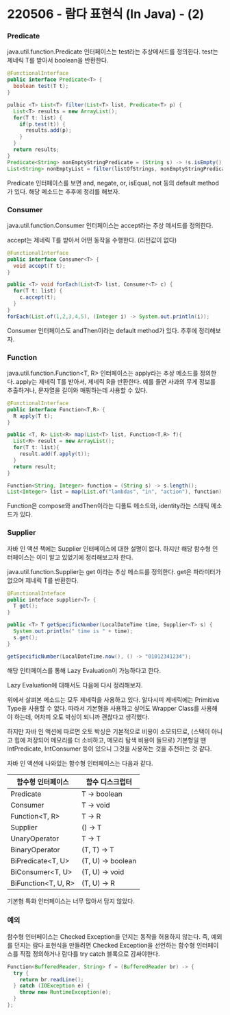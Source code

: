 # 220506 - 람다 표현식 (In Java) - (2)

### Predicate

java.util.function.Predicate<T> 인터페이스는 test라는 추상메서드를 정의한다.
test는 제네릭 T를 받아서 boolean을 반환한다.



```java
@FunctionalInterface
public interface Predicate<T> {
  boolean test(T t);
}

pulbic <T> List<T> filter(List<T> list, Predicate<T> p) {
  List<T> results = new ArrayList();
  for(T t: list) {
    if(p.test(t)) {
      results.add(p);
    }
  }
  return results;
}
Predicate<String> nonEmptyStringPredicate = (String s) -> !s.isEmpty();
List<String> nonEmptyList = filter(listOfStrings, nonEmptyStringPredicate);
```



Predicate 인터페이스를 보면 and, negate, or, isEqual, not 등의 default method가 있다.
해당 메소드는 추후에 정리를 해보자.



### Consumer

java.util.function.Consumer<T> 인터페이스는 accept라는 추상 메서드를 정의한다.

accept는 제네릭 T를 받아서 어떤 동작을 수행한다. (리턴값이 없다)

```java
@FunctionalInterface
public interface Consumer<T> {
  void accept(T t);
}

public <T> void forEach(List<T> list, Consumer<T> c) {
  for(T t: list) {
    c.accept(t);
  }
}
forEach(List.of(1,2,3,4,5), (Integer i) -> System.out.println(i));
```

Consumer 인터페이스도 andThen이라는 default method가 있다.
추후에 정리해보자.



### Function

java.util.function.Function<T, R> 인터페이스는 apply라는 추상 메소드를 정의한다.
apply는 제네릭 T를 받아서, 제네릭 R을 반환한다.
예를 들면 사과의 무게 정보를 추출하거나, 문자열을 길이와 매핑하는데 사용할 수 있다.

```java
@FunctionalInterface
public interface Function<T,R> {
  R apply(T t);
}

public <T, R> List<R> map(List<T> list, Function<T,R> f){
  List<R> result = new ArrayList();
  for(T t: list){
    result.add(f.apply(t));
  }
  return result;
}

Function<String, Integer> function = (String s) -> s.length();
List<Integer> list = map(List.of("lambdas", "in", "action"), function);
```

Function은 compose와 andThen이라는 디폴트 메소드와, identity라는 스태틱 메소드가 있다.



### Supplier

자바 인 액션 책에는 Supplier 인터페이스에 대한 설명이 없다.
하지만 해당 함수형 인터페이스는 이미 알고 있었기에 정리해보고자 한다.

java.util.function.Supplier<T>는 get 이라는 추상 메소드를 정의한다.
get은 파라미터가 없으며 제네릭 T를 반환한다.

```java
@FunctionalInteface
public inteface supplier<T> {
  T get();
}

public <T> T getSpecificNumber(LocalDateTime time, Supplier<T> s) {
  System.out.println(" time is " + time);
  s.get();
}

getSpecificNumber(LocalDateTime.now(), () -> "01012341234");
```



해당 인터페이스를 통해 Lazy Evaluation이 가능하다고 한다.

Lazy Evaluation에 대해서도 다음에 다시 정리해보자.



위에서 살펴본 메소드는 모두 제네릭을 사용하고 있다.
알다시피 제네릭에는 Primitive Type을 사용할 수 없다.
따라서 기본형을 사용하고 싶어도 Wrapper Class를 사용해야 하는데, 어차피 오토 박싱이 되니까 괜찮다고 생각했다.

하지만 자바 인 액션에 따르면 오토 박싱은 기본적으로 비용이 소모되므로,
(스택이 아니고 힙에 저장되어 메모리를 더 소비하고, 메모리 탐색 비용이 들므로)
기본형일 땐 IntPredicate, IntConsumer 등이 있으니 그것을 사용하는 것을 추천하는 것 같다.



자바 인 액션에 나와있는 함수형 인터페이스는 다음과 같다.

| 함수형 인터페이스   | 함수 디스크럽터   |
| ------------------- | ----------------- |
| Predicate<T>        | T -> boolean      |
| Consumer<T>         | T -> void         |
| Function<T, R>      | T -> R            |
| Supplier<T>         | () -> T           |
| UnaryOperator<T>    | T -> T            |
| BinaryOperator<T>   | (T, T) -> T       |
| BiPredicate<T, U>   | (T, U) -> boolean |
| BiConsumer<T, U>    | (T, U) -> void    |
| BiFunction<T, U, R> | (T, U) -> R       |

기본형 특화 인터페이스는 너무 많아서 담지 않았다.



### 예외

함수형 인터페이스는 Checked Exception을 던지는 동작을 허용하지 않는다.
즉, 예외를 던지는 람다 표현식을 만들려면 Checked Exception을 선언하는 함수형 인터페이스를 직접 정의하거나
람다를 try catch 블록으로 감싸야한다.

```java
Function<BufferedReader, String> f = (BufferedReader br) -> {
  try {
    return br.readLine();
  } catch (IOException e) {
    throw new RuntimeException(e);
  }
};
```

